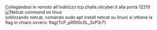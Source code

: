 Collegandosi in remoto all'indirizzo tcp.challs.olicyber.it alla porta 12210<br>![Netcat command on linux](https://i.ibb.co/fQJKkBB/ncat-jpg.png)<br>
(utilizzando netcat, comando sudo apt install netcat su linux) si ottiene la flag in chiaro ovvero: flag{TcP_pR0t0c0L_3xP3r7}
